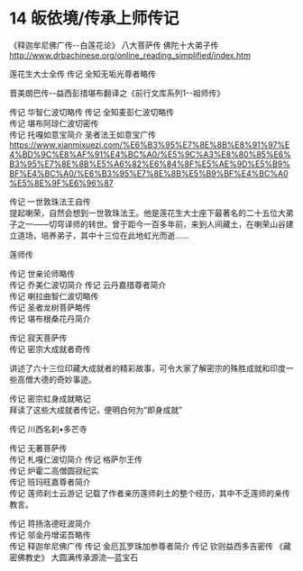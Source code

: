 # 14 皈依境/传承上师传记

《释迦牟尼佛广传--白莲花论》
八大菩萨传
佛陀十大弟子传 <http://www.drbachinese.org/online_reading_simplified/index.htm>

莲花生大士全传
传记	全知无垢光尊者略传	

晋美朗巴传--益西彭措堪布翻译之《前行文库系列1--祖师传》

传记	华智仁波切略传	
传记	全知麦彭仁波切略传	
传记	堪布阿琼仁波切密传	
传记	托嘎如意宝简介	
圣者法王如意宝广传 https://www.xianmixuezi.com/%E6%B3%95%E7%8E%8B%E8%91%97%E4%BD%9C%E8%AF%91%E4%BC%A0/%E5%9C%A3%E8%80%85%E6%B3%95%E7%8E%8B%E5%A6%82%E6%84%8F%E5%AE%9D%E5%B9%BF%E4%BC%A0/%E6%B3%95%E7%8E%8B%E5%B9%BF%E4%BC%A0%E5%8E%9F%E6%96%87




传记	一世敦珠法王自传	
提起喇荣，自然会想到一世敦珠法王。他是莲花生大士座下最著名的二十五位大弟子之一——切穹译师的转世。曾于距今一百多年前，来到人间藏土，在喇荣山谷建立道场，培养弟子，其中十三位在此地虹光而逝……

莲师传

传记	世亲论师略传	
传记	乔美仁波切简介	
传记	云丹嘉措尊者简介	
传记	喇拉曲智仁波切略传	
传记	圣者龙树菩萨略传	
传记	堪布根桑花丹简介	

传记	寂天菩萨传	
传记	密宗大成就者奇传	

讲述了六十三位印藏大成就者的精彩故事，可令大家了解密宗的殊胜成就和印度一些高僧大德的奇妙事迹。

传记	密宗虹身成就略记	
拜读了这些大成就者传记，便明白何为“即身成就”

传记	川西名刹•多芒寺	

传记	无著菩萨传	
传记	札嘎仁波切简介	
传记	格萨尔王传	
传记	炉霍二高僧圆寂纪实	
传记	班玛旺嘉尊者简介	
传记	莲师刹土云游记	
记载了作者亲历莲师刹土的整个经历，其中不乏莲师的亲传教言。

传记	蒋扬洛德旺波简介	
传记	邬金丹增诺吾略传	
传记	释迦牟尼佛广传	
传记	金厄瓦罗珠加参尊者简介	
传记	钦则益西多吉密传
《藏密佛教史》
大圆满传承源流—蓝宝石
